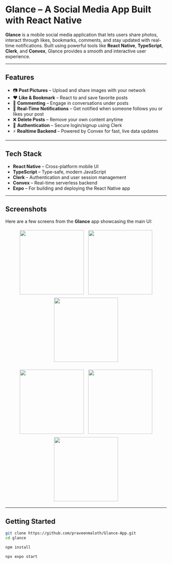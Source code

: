 #  Glance – A Social Media App Built with React Native

**Glance** is a mobile social media application that lets users share photos, interact through likes, bookmarks, comments, and stay updated with real-time notifications. Built using powerful tools like **React Native**, **TypeScript**, **Clerk**, and **Convex**, Glance provides a smooth and interactive user experience.

---

##  Features

- 📷 **Post Pictures** – Upload and share images with your network  
- ❤️ **Like & Bookmark** – React to and save favorite posts  
- 💬 **Commenting** – Engage in conversations under posts  
- 🔔 **Real-Time Notifications** – Get notified when someone follows you or likes your post  
- ❌ **Delete Posts** – Remove your own content anytime  
- 🔐 **Authentication** – Secure login/signup using Clerk  
- ⚡ **Realtime Backend** – Powered by Convex for fast, live data updates

---

##  Tech Stack

- **React Native** – Cross-platform mobile UI  
- **TypeScript** – Type-safe, modern JavaScript  
- **Clerk** – Authentication and user session management  
- **Convex** – Real-time serverless backend  
- **Expo** – For building and deploying the React Native app

---

##  Screenshots

Here are a few screens from the **Glance** app showcasing the main UI:

<p align="center">
  <img src="https://github.com/user-attachments/assets/87f84c6b-1721-40d6-b426-5b1ac7f4867c" width="200" style="margin: 5px;" />
  <img src="https://github.com/user-attachments/assets/dae48be9-fe66-4d0e-8c24-aedc703b2b1b" width="200" style="margin: 5px;" />
  <img src="https://github.com/user-attachments/assets/d3597688-86e8-42fc-9cee-5b5da127a679" width="200" style="margin: 5px;" />
</p>

<p align="center">
  <img src="https://github.com/user-attachments/assets/494653d7-a885-4eb3-b272-34bc71987d38" width="200" style="margin: 5px;" />
  <img src="https://github.com/user-attachments/assets/f6d527b1-28ea-4569-a8be-1665134c7298" width="200" style="margin: 5px;" />
  <img src="https://github.com/user-attachments/assets/b62fdd7c-4335-454d-beb9-58cf094921ac" width="200" style="margin: 5px;" />
</p>




---

##  Getting Started


```bash
git clone https://github.com/praveenmaloth/Glance-App.git
cd glance

npm install

npx expo start
